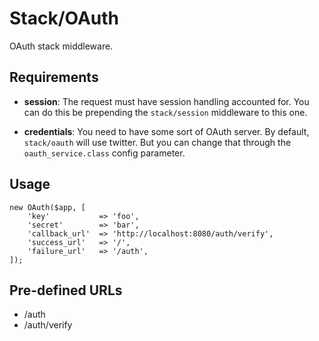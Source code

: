# Stack/OAuth

OAuth stack middleware.

## Requirements

* **session**: The request must have session handling accounted for. You can
  do this be prepending the `stack/session` middleware to this one.

* **credentials**: You need to have some sort of OAuth server. By default,
  `stack/oauth` will use twitter. But you can change that through the
  `oauth_service.class` config parameter.

## Usage

    new OAuth($app, [
        'key'           => 'foo',
        'secret'        => 'bar',
        'callback_url'  => 'http://localhost:8080/auth/verify',
        'success_url'   => '/',
        'failure_url'   => '/auth',
    ]);

## Pre-defined URLs

* /auth
* /auth/verify

